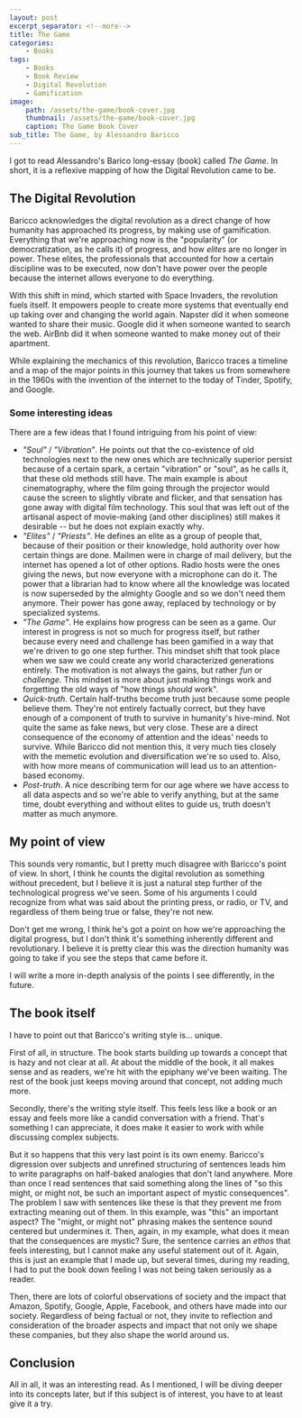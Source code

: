 ```yaml
---
layout: post
excerpt_separator: <!--more-->
title: The Game
categories:
    - Books
tags:
    - Books
    - Book Review
    - Digital Revolution
    - Gamification
image:
    path: /assets/the-game/book-cover.jpg
    thumbnail: /assets/the-game/book-cover.jpg
    caption: The Game Book Cover
sub_title: The Game, by Alessandro Baricco
---
```


I got to read Alessandro's Barico long-essay (book) called _The Game_. In short, it is a reflexive mapping of how the Digital Revolution came to be.

<!--more-->

## The Digital Revolution

Baricco acknowledges the digital revolution as a direct change of how humanity has approached its progress, by making use of gamification. Everything that we're approaching now is the "popularity" (or democratization, as he calls it) of progress, and how _elites_ are no longer in power. These elites, the professionals that accounted for how a certain discipline was to be executed, now don't have power over the people because the internet allows everyone to do everything.

With this shift in mind, which started with Space Invaders, the revolution fuels itself. It empowers people to create more systems that eventually end up taking over and changing the world again. Napster did it when someone wanted to share their music. Google did it when someone wanted to search the web. AirBnb did it when someone wanted to make money out of their apartment.

While explaining the mechanics of this revolution, Baricco traces a timeline and a map of the major points in this journey that takes us from somewhere in the 1960s with the invention of the internet to the today of Tinder, Spotify, and Google.

### Some interesting ideas

There are a few ideas that I found intriguing from his point of view:

- _"Soul"_ / _"Vibration"_. He points out that the co-existence of old technologies next to the new ones which are technically superior persist because of a certain spark, a certain "vibration" or "soul", as he calls it, that these old methods still have. The main example is about cinematography, where the film going through the projector would cause the screen to slightly vibrate and flicker, and that sensation has gone away with digital film technology. This soul that was left out of the artisanal aspect of movie-making (and other disciplines) still makes it desirable -- but he does not explain exactly why.
- _"Elites"_ / _"Priests"_. He defines an elite as a group of people that, because of their position or their knowledge, hold authority over how certain things are done. Mailmen were in charge of mail delivery, but the internet has opened a lot of other options. Radio hosts were the ones giving the news, but now everyone with a microphone can do it. The power that a librarian had to know where all the knowledge was located is now superseded by the almighty Google and so we don't need them anymore. Their power has gone away, replaced by technology or by specialized systems.
- _"The Game"_. He explains how progress can be seen as a game. Our interest in progress is not so much for progress itself, but rather because every need and challenge has been gamified in a way that we're driven to go one step further. This mindset shift that took place when we saw we could create any world characterized generations entirely. The motivation is not always the gains, but rather _fun_ or _challenge_. This mindset is more about just making things work and forgetting the old ways of "how things _should_ work".
- _Quick-truth_. Certain half-truths become truth just because some people believe them. They're not entirely factually correct, but they have enough of a component of truth to survive in humanity's hive-mind. Not quite the same as fake news, but very close. These are a direct consequence of the economy of attention and the ideas' needs to survive. While Baricco did not mention this, it very much ties closely with the memetic evolution and diversification we're so used to. Also, with how more means of communication will lead us to an attention-based economy.
- _Post-truth_. A nice describing term for our age where we have access to all data aspects and so we're able to verify anything, but at the same time, doubt everything and without elites to guide us, truth doesn't matter as much anymore.

## My point of view

This sounds very romantic, but I pretty much disagree with Baricco's point of view. In short, I think he counts the digital revolution as something without precedent, but I believe it is just a natural step further of the technological progress we've seen. Some of his arguments I could recognize from what was said about the printing press, or radio, or TV, and regardless of them being true or false, they're not new.

Don't get me wrong, I think he's got a point on how we're approaching the digital progress, but I don't think it's something inherently different and revolutionary. I believe it is pretty clear this was the direction humanity was going to take if you see the steps that came before it.

I will write a more in-depth analysis of the points I see differently, in the future.

## The book itself

I have to point out that Baricco's writing style is... unique.

First of all, in structure. The book starts building up towards a concept that is hazy and not clear at all. At about the middle of the book, it all makes sense and as readers, we're hit with the epiphany we've been waiting. The rest of the book just keeps moving around that concept, not adding much more.

Secondly, there's the writing style itself. This feels less like a book or an essay and feels more like a candid conversation with a friend. That's something I can appreciate, it does make it easier to work with while discussing complex subjects.

But it so happens that this very last point is its own enemy. Baricco's digression over subjects and unrefined structuring of sentences leads him to write paragraphs on half-baked analogies that don't land anywhere. More than once I read sentences that said something along the lines of "so this might, or might not, be such an important aspect of mystic consequences". The problem I saw with sentences like these is that they prevent me from extracting meaning out of them. In this example, was "this" an important aspect? The "might, or might not" phrasing makes the sentence sound centered but undermines it. Then, again, in my example, what does it mean that the consequences are mystic? Sure, the sentence carries an _ethos_ that feels interesting, but I cannot make any useful statement out of it. Again, this is just an example that I made up, but several times, during my reading, I had to put the book down feeling I was not being taken seriously as a reader.

Then, there are lots of colorful observations of society and the impact that Amazon, Spotify, Google, Apple, Facebook, and others have made into our society. Regardless of being factual or not, they invite to reflection and consideration of the broader aspects and impact that not only we shape these companies, but they also shape the world around us.

## Conclusion

All in all, it was an interesting read. As I mentioned, I will be diving deeper into its concepts later, but if this subject is of interest, you have to at least give it a try.